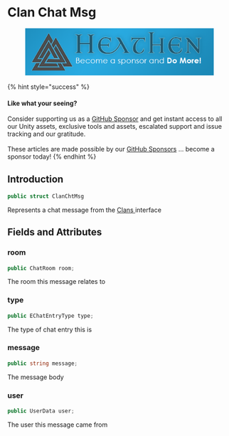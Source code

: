 # Clan Chat Msg

<figure><img src="../../../.gitbook/assets/512x128 Sponsor Banner.png" alt="Become a sponsor and Do More"><figcaption></figcaption></figure>

{% hint style="success" %}
#### Like what your seeing?

Consider supporting us as a [GitHub Sponsor](../../../company/become-a-sponsor.md) and get instant access to all our Unity assets, exclusive tools and assets, escalated support and issue tracking and our gratitude.\
\
These articles are made possible by our [GitHub Sponsors](https://github.com/sponsors/heathen-engineering) ... become a sponsor today!
{% endhint %}

## Introduction

```csharp
public struct ClanChtMsg
```

Represents a chat message from the [Clans ](../api/clans.md)interface

## Fields and Attributes

### room

```csharp
public ChatRoom room;
```

The room this message relates to

### type

```csharp
public EChatEntryType type;
```

The type of chat entry this is

### message

```csharp
public string message;
```

The message body

### user

```csharp
public UserData user;
```

The user this message came from
